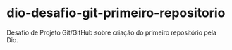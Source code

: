 # dio-desafio-git-primeiro-repositorio
Desafio de Projeto Git/GitHub sobre criação do primeiro repositório pela Dio.

